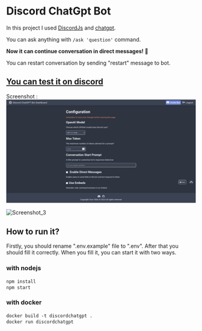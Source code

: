 # Discord ChatGpt Bot

In this project I used [DiscordJs](https://github.com/discordjs/discord.js) and [chatgpt](https://github.com/transitive-bullshit/chatgpt-api).

You can ask anything with ```/ask 'question'``` command.

**Now it can continue conversation in direct messages! :tada:**

You can restart conversation by sending "restart" message to bot.

## [You can test it on discord](https://discord.gg/xggt6w6Sz4)

Screenshot : 
![Screenshot_1](https://raw.githubusercontent.com/onury5506/Discord-ChatGPT-Bot/master/screen_shot/Screenshot_1.jpg)

![Screenshot_3](https://raw.githubusercontent.com/onury5506/Discord-ChatGPT-Bot/master/screen_shot/Screenshot_3.jpg)

## How to run it?

Firstly, you should rename ".env.example" file to ".env".
After that you should fill it correctly.
When you fill it, you can start it with two ways.
### with nodejs

```
npm install
npm start
```

### with docker
```
docker build -t discordchatgpt .
docker run discordchatgpt
```